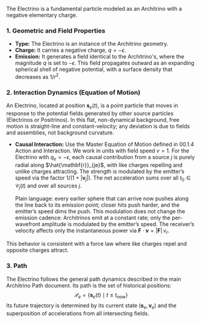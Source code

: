 The Electrino is a fundamental particle modeled as an Architrino with a negative elementary charge.

### **1. Geometric and Field Properties**

-   **Type:** The Electrino is an instance of the Architrino geometry.
-   **Charge:** It carries a negative charge, $q = -\epsilon$.
-   **Emission:** It generates a field identical to the Architrino's, where the magnitude $q$ is set to $-\epsilon$. This field propagates outward as an expanding spherical shell of negative potential, with a surface density that decreases as $1/r^2$.

### **2. Interaction Dynamics (Equation of Motion)**

An Electrino, located at position $\mathbf{s}_e(t)$, is a point particle that moves in response to the potential fields generated by other source particles (Electrinos or Positrinos). In this flat, non-dynamical background, free motion is straight-line and constant-velocity; any deviation is due to fields and assemblies, not background curvature.

-   **Causal Interaction:** Use the Master Equation of Motion defined in 00.1.4 Action and Interaction. We work in units with field speed $v=1$. For the Electrino with $q_e=-\epsilon$, each causal contribution from a source $j$ is purely radial along $\hat{\mathbf{r}}_{je}$, with like charges repelling and unlike charges attracting. The strength is modulated by the emitter’s speed via the factor $1/\big(1+|\mathbf{v}_j|\big)$. The net acceleration sums over all $t_0 \in \mathcal{C}_j(t)$ and over all sources $j$.

    Plain language: every earlier sphere that can arrive now pushes along the line back to its emission point; closer hits push harder, and the emitter’s speed dims the push. This modulation does not change the emission cadence: Architrinos emit at a constant rate; only the per-wavefront amplitude is modulated by the emitter’s speed. The receiver’s velocity affects only the instantaneous power via $\mathbf{F}\cdot\mathbf{v} = |\mathbf{F}|\,v_r$.

This behavior is consistent with a force law where like charges repel and opposite charges attract.

### **3. Path**

The Electrino follows the general path dynamics described in the main Architrino Path document. Its path is the set of historical positions:
$$
\mathcal{P}_e = \{ \mathbf{s}_e(t) \mid t \le t_{\text{now}} \}
$$
Its future trajectory is determined by its current state $(\mathbf{s}_e, \mathbf{v}_e)$ and the superposition of accelerations from all intersecting fields.
